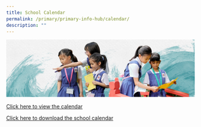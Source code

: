 ```yaml
---
title: School Calendar
permalink: /primary/primary-info-hub/calendar/
description: ""
---
```

![](/images/01%20Banner%20Photos/info-hub.jpg)

[Click here to view the calendar](https://online.fliphtml5.com/nmauk/rowq/)

[Click here to download the school calendar](/files/InfoHub/2023%20school%20calendar.pdf)